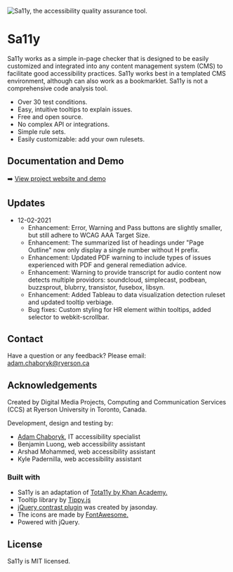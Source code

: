 ![Sa11y, the accessibility quality assurance tool.](https://raw.githubusercontent.com/ryersondmp/sa11y/master/docs/assets/github-banner.png)

# Sa11y
Sa11y works as a simple in-page checker that is designed to be easily customized and integrated into any content management system (CMS) to facilitate good accessibility practices. Sa11y works best in a templated CMS environment, although can also work as a bookmarklet. Sa11y is not a comprehensive code analysis tool.
- Over 30 test conditions.
- Easy, intuitive tooltips to explain issues.
- Free and open source.
- No complex API or integrations.
- Simple rule sets.
- Easily customizable: add your own rulesets.

## Documentation and Demo
:arrow_right: [View project website and demo](https://ryersondmp.github.io/sa11y/)

## Updates
* 12-02-2021
    * Enhancement: Error, Warning and Pass buttons are slightly smaller, but still adhere to WCAG AAA Target Size.
    * Enhancement: The summarized list of headings under "Page Outline" now only display a single number without H prefix.
    * Enhancement: Updated PDF warning to include types of issues experienced with PDF and general remediation advice.
    * Enhancement: Warning to provide transcript for audio content now detects multiple providors: soundcloud, simplecast, podbean, buzzsprout, blubrry, transistor, fusebox, libsyn.
    * Enhancement: Added Tableau to data visualization detection ruleset and updated tooltip verbiage.
    * Bug fixes: Custom styling for HR element within tooltips, added selector to webkit-scrollbar.

## Contact
Have a question or any feedback? Please email: adam.chaboryk@ryerson.ca

## Acknowledgements
Created by Digital Media Projects, Computing and Communication Services (CCS) at Ryerson University in Toronto, Canada.

Development, design and testing by:
- [Adam Chaboryk](https://github.com/adamchaboryk), IT accessibility specialist
- Benjamin Luong, web accessibility assistant
- Arshad Mohammed, web accessibility assistant
- Kyle Padernilla, web accessibility assistant

### Built with
- Sa11y is an adaptation of [Tota11y by Khan Academy.](https://github.com/Khan/tota11y)
- Tooltip library by [Tippy.js](https://github.com/atomiks/tippyjs)
- [jQuery contrast plugin](https://github.com/jasonday/color-contrast) was created by jasonday.
- The icons are made by [FontAwesome.](https://github.com/FortAwesome/Font-Awesome)
- Powered with jQuery.

## License
Sa11y is MIT licensed.
